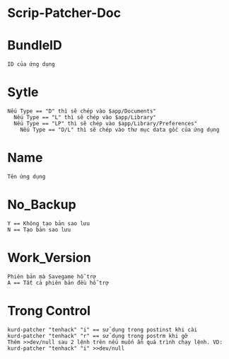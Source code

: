 # Scrip-Patcher-Doc
#  BundleID
    ID của ứng dụng
#  Sytle
    Nếu Type == "D" thì sẽ chép vào $app/Documents"
	  Nếu Type == "L" thì sẽ chép vào $app/Library"
	  Nếu Type == "LP" thì sẽ chép vào $app/Library/Preferences"
		Nếu Type == "D/L" thì sẽ chép vào thư mục data gốc của ứng dụng
#  Name
    Tên ứng dụng
#  No_Backup
    Y == Không tạo bản sao lưu
    N == Tạo bản sao lưu
#  Work_Version
    Phiên bản mà Savegame hỗ trợ
    A == Tất cả phiên bản đều hỗ trợ
#  Trong Control
    kurd-patcher "tenhack" "i" == sử dụng trong postinst khi cài
    kurd-patcher "tenhack" "r" == sử dụng trong postrm khi gỡ
    Thêm >>dev/null sau 2 lệnh trên nếu muốn ẩn quá trình chạy lệnh. VD: kurd-patcher "tenhack" "i" >>dev/null
